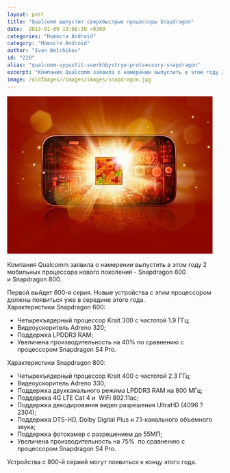 ```yaml
---
layout: post
title: "Qualcomm выпустит сверхбыстрые процессоры Snapdragon"
date:  2013-01-09 13:06:38 +0300
categories: "Новости Android"
category: "Новости Android"
author: "Ivan Belchikov"
id: "220"
alias: "qualcomm-vypustit-sverkhbystrye-protsessory-snapdragon"
excerpt: "Компания Qualcomm заявила о намерении выпустить в этом году 2 мобильных процессора нового поколения - Snapdragon 600 и Snapdragon 800. "
image: /oldImages//images/images/snapdragon.jpg
---
```

<img src="/oldImages/images/images/snapdragon.jpg" border="0" alt="Львиный Зев" >

Компания Qualcomm заявила о намерении выпустить в этом году 2 мобильных процессора нового поколения - Snapdragon 600 и Snapdragon 800. 
 

Первой выйдет 600-я серия. Новые устройства с этим процессором должны появиться уже в середине этого года. Характеристики Snapdragon 600:

<ul>
<li>Четырехъядерный процессор Krait 300 с частотой 1.9 ГГц;</li>
<li>Видеоускоритель Adreno 320;</li>
<li>Поддержка LPDDR3 RAM;</li>
<li>Увеличена производительность на 40% по сравнению с процессором Snapdragon S4 Pro.</li>
</ul>
Характеристики Snapdragon 800:

<ul>
<li>Четырехъядерный процессор Krait 400 с частотой 2.3 ГГц;</li>
<li>Видеоускоритель Adreno 330;</li>
<li>Поддержка двухканального режима LPDDR3 RAM на 800 МГц;</li>
<li>Поддержка 4G LTE Cat 4 и  WiFi 802.11ac;</li>
<li>Поддержка декодирования видео разрешения UltraHD (4096 ? 2304);</li>
<li>Поддержка DTS-HD, Dolby Digital Plus и 7.1-канального объемного звука;</li>
<li>Поддержка фотокамер с разрешением до 55MП;</li>
<li>Увеличена производительность на 75%  по сравнению с процессором Snapdragon S4 Pro.</li>
</ul>
Устройства с 800-й серией могут появиться к концу этого года.
